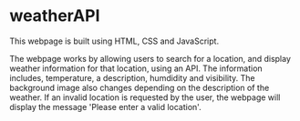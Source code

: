 # weatherAPI

This webpage is built using HTML, CSS and JavaScript.

The webpage works by allowing users to search for a location, and display weather information for that location, using an API. The information includes, temperature, a description, humdidity and visibility. The background image also changes depending on the description of the weather. If an invalid location is requested by the user, the webpage will display the message 'Please enter a valid location'.
